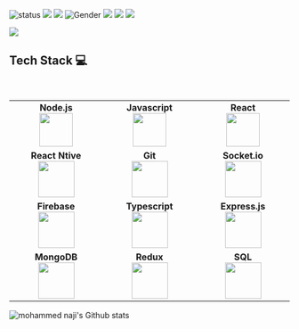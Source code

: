 ![status](https://img.shields.io/badge/status-up-brightgreen)
[![](https://img.shields.io/badge/LinkedIn-Mohammed-Naji)](https://www.linkedin.com/in/eng-mohanaji/)
[![](https://img.shields.io/badge/Gmail-mohammed@naji.dev-red)](mailto:mohammed@naji.dev)
![Gender](https://img.shields.io/badge/gender-%F0%9F%A4%B5-lightgrey)
![](https://img.shields.io/static/v1?label=skype&message=mohanagy&color=7BB32E&logo=skype) 
![](https://img.shields.io/static/v1?label=spotify&message=mohanagy&color=7BB32E&logo=spotify) 
![](https://visitor-badge.laobi.icu/badge?page_id=mohanagy)

![](https://github.com/mohanagy/mohanagy/blob/master/Naji_gif.gif?raw=true)


## Tech Stack :computer:

<br>
<table>
<tbody>
 <tr>
<td align="center" width="20%">
<span><b><center>Node.js</center></b></span> 
<img height=60px src="https://upload.wikimedia.org/wikipedia/commons/thumb/d/d9/Node.js_logo.svg/1200px-Node.js_logo.svg.png"> 
</td>

<td align="center" width="20%">
<span><b><center>Javascript</center></b></span> 
<img height=60px src="https://upload.wikimedia.org/wikipedia/commons/thumb/9/99/Unofficial_JavaScript_logo_2.svg/1024px-Unofficial_JavaScript_logo_2.svg.png"> 
</td>

<td align="center" width="20%">
<span><b><center>React</center></b></span> 
<img height=60px src="https://encrypted-tbn0.gstatic.com/images?q=tbn%3AANd9GcTLAgww5mYZA_wf-aw5sSIww98KhfSfmRx6Kw&usqp=CAU"> 
</td>
</tr>

<tr>
<td align="center" width="20%">
<span><b><center>React Ntive</center></b></span> 
<img height=65px src="https://www.codeplusinfo.com/wp-content/uploads/2020/02/react-native-logo-e1581157043920.png"> 
</td>

<td align="center" width="20%">
<span><b><center>Git</center></b></span> 
<img height=65px src="https://git-scm.com/images/logos/downloads/Git-Logo-2Color.png"> 
</td>

<td align="center" width="20%">
<span><b><center>Socket.io</center></b></span> 
<img height=65px src="https://upload.wikimedia.org/wikipedia/commons/9/96/Socket-io.svg"> 
</td>
</tr>

<tr>
<td align="center" width="20%">
<span><b><center>Firebase</center></b></span> 
<img height=65px src="https://www.gstatic.com/devrel-devsite/prod/vbf66214f2f7feed2e5d8db155bab9ace53c57c494418a1473b23972413e0f3ac/firebase/images/touchicon-180.png"> 
</td>

<td align="center" width="20%">
<span><b><center>Typescript</center></b></span> 
<img height=65px src="https://upload.wikimedia.org/wikipedia/commons/thumb/2/29/TypeScript_Logo_%28Blue%29.svg/1024px-TypeScript_Logo_%28Blue%29.svg.png"> 
</td>



<td align="center" width="20%">
<span><b><center>Express.js</center></b></span> 
<img height=65px src="https://expressjs.com/images/express-facebook-share.png"> 
</td>
</tr>

<tr>
<td align="center" width="20%">
<span><b><center>MongoDB</center></b></span> 
<img height=65px src="https://www.logolynx.com/images/logolynx/d5/d50b83324fb4fbab14cdfaf47409115b.jpeg"> 
</td>

<td align="center" width="20%">
<span><b><center>Redux</center></b></span> 
<img height=65px src="https://upload.wikimedia.org/wikipedia/commons/3/30/Redux_Logo.png"> 
</td>

<td align="center" width="20%">
<span><b><center>SQL</center></b></span> 
<img height=65px src="https://i0.wp.com/www.complexsql.com/wp-content/uploads/2017/01/sql-logo.jpg?ssl=1"> 
</td>
</tr>

</tbody>
</table>


![mohammed naji's Github stats](https://github-readme-stats.vercel.app/api?username=mohanagy&show_icons=true&&theme=blue-green)
